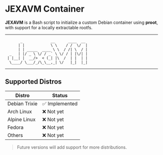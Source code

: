 # **JEXAVM Container**

**JEXAVM** is a Bash script to initialize a custom Debian container using **proot**, with support for a locally extractable rootfs.

---

```text
       _             __      ____  __
      | |            \ \    / /  \/  |
      | | _____  ____ \ \  / /| \  / |
  _   | |/ _ \ \/ / _` \ \/ / | |\/| |
 | |__| |  __/>  < (_| |\  /  | |  | |
  \____/ \___/_/\_\__,_| \/   |_|  |_|
```

---

## Supported Distros

| Distro        | Status        |
| ------------- | ------------- |
| Debian Trixie | ✅ Implemented |
| Arch Linux    | ❌ Not yet     |
| Alpine Linux  | ❌ Not yet     |
| Fedora        | ❌ Not yet     |
| Others        | ❌ Not yet     |

> Future versions will add support for more distributions.
